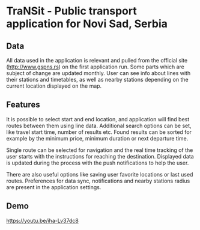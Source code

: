 # TraNSit - Public transport application for Novi Sad, Serbia

## Data
All data used in the application is relevant and pulled from the official site (http://www.gspns.rs) on the first application run.
Some parts which are subject of change are updated monthly.
User can see info about lines with their stations and timetables, as well as nearby stations depending on the current location displayed on the map.

## Features
It is possible to select start and end location, and application will find best routes between them using line data.
Additional search options can be set, like travel start time, number of results etc.
Found results can be sorted for example by the minimum price, minimum duration or next departure time.

Single route can be selected for navigation and the real time tracking of the user starts with the instructions for reaching the destination. 
Displayed data is updated during the process with the push notifications to help the user.

There are also useful options like saving user favorite locations or last used routes.
Preferences for data sync, notifications and nearby stations radius are present in the application settings.

## Demo
https://youtu.be/iha-Lv37dc8
